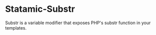 # Statamic-Substr
Substr is a variable modifier that exposes PHP's substr function in your templates.
